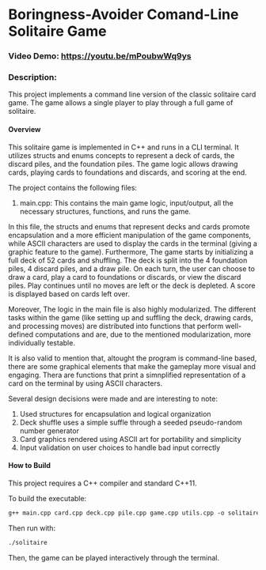 # Boringness-Avoider Comand-Line Solitaire Game
### Video Demo:  https://youtu.be/mPoubwWq9ys
### Description:
This project implements a command line version of the classic solitaire card game. The game allows a single player to play through a full game of solitaire.

#### Overview
This solitaire game is implemented in C++ and runs in a CLI terminal. It utilizes structs and enums concepts to represent a deck of cards, the discard piles, and the foundation piles. The game logic allows drawing cards, playing cards to foundations and discards, and scoring at the end.

The project contains the following files:
1. main.cpp: This contains the main game logic, input/output, all the necessary structures, functions, and runs the game.

In this file, the structs and enums that represent decks and cards promote encapsulation and a more efficient manipulation of the game components, while ASCII characters are used to display the cards in the terminal (giving a graphic feature to the game). Furthermore, The game starts by initializing a full deck of 52 cards and shuffling. The deck is split into the 4 foundation piles, 4 discard piles, and a draw pile. On each turn, the user can choose to draw a card, play a card to foundations or discards, or view the discard piles. Play continues until no moves are left or the deck is depleted. A score is displayed based on cards left over.

Moreover, The logic in the main file is also highly modularized. The different tasks within the game (like setting up and suffling the deck, drawing cards, and processing moves) are distributed into functions that perform well-defined computations and are, due to the mentioned modularization, more individually testable.

It is also valid to mention that, altought the program is command-line based, there are some graphical elements that make the gameplay more visual and engaging. Thera are functions that print a simnplified representation of a card on the terminal by using ASCII characters.

Several design decisions were made and are interesting to note:

1. Used structures for encapsulation and logical organization
2. Deck shuffle uses a simple suffle through a seeded pseudo-random number generator
3. Card graphics rendered using ASCII art for portability and simplicity
4. Input validation on user choices to handle bad input correctly

#### How to Build
This project requires a C++ compiler and standard C++11.

To build the executable:
```txt
g++ main.cpp card.cpp deck.cpp pile.cpp game.cpp utils.cpp -o solitaire
```
Then run with:
```txt
./solitaire
```
Then, the game can be played interactively through the terminal.